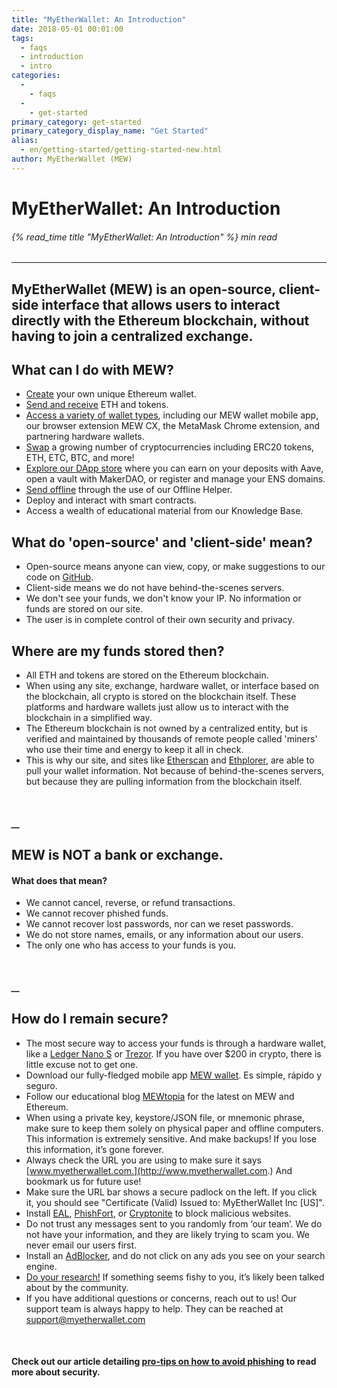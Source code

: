 ```yaml
---
title: "MyEtherWallet: An Introduction"
date: 2018-05-01 00:01:00
tags:
  - faqs
  - introduction
  - intro
categories:
  - 
    - faqs
  - 
    - get-started
primary_category: get-started
primary_category_display_name: "Get Started"
alias:
  - en/getting-started/getting-started-new.html
author: MyEtherWallet (MEW)
---
```


# **MyEtherWallet: An Introduction**

###### {% read_time title "MyEtherWallet: An Introduction" %} min read

* * *

## MyEtherWallet (MEW) is an open-source, client-side interface that allows users to interact directly with the Ethereum blockchain, without having to join a centralized exchange.

## **What can I do with MEW?**

-   [Create](/@@@@@@/getting-started/how-to-create-a-wallet/) your own unique Ethereum wallet.
-   [Send and receive](/@@@@@@/transactions/how-to-send-a-transaction/) ETH and tokens.
-   [Access a variety of wallet types](/@@@@@@/getting-started/how-to-access-your-wallet/), including our MEW wallet mobile app, our browser extension MEW CX, the MetaMask Chrome extension, and partnering hardware wallets.
-   [Swap](/@@@@@@/swap/swapping-via-kyber-bity-changelly/) a growing number of cryptocurrencies including ERC20 tokens, ETH, ETC, BTC, and more!
-   [Explore our DApp store](/@@@@@@/dapps/using_makerdao/) where you can earn on your deposits with Aave, open a vault with MakerDAO, or register and manage your ENS domains.
-   [Send offline](/@@@@@@/offline/using-mew-offline/) through the use of our Offline Helper.
-   Deploy and interact with smart contracts.
-   Access a wealth of educational material from our Knowledge Base.

## **What do 'open-source' and 'client-side' mean?**

-   Open-source means anyone can view, copy, or make suggestions to our code on [GitHub](https://github.com/MyEtherWallet).
-   Client-side means we do not have behind-the-scenes servers.
-   We don't see your funds, we don't know your IP. No information or funds are stored on our site.
-   The user is in complete control of their own security and privacy.

## **Where are my funds stored then?**

-   All ETH and tokens are stored on the Ethereum blockchain.
-   When using any site, exchange, hardware wallet, or interface based on the blockchain, all crypto is stored on the blockchain itself. These platforms and hardware wallets just allow us to interact with the blockchain in a simplified way.
-   The Ethereum blockchain is not owned by a centralized entity, but is verified and maintained by thousands of remote people called 'miners' who use their time and energy to keep it all in check.
-   This is why our site, and sites like [Etherscan](https://etherscan.io/) and [Ethplorer](https://ethplorer.io), are able to pull your wallet information. Not because of behind-the-scenes servers, but because they are pulling information from the blockchain itself.

<br>

##### \_\_

## **MEW is NOT a bank or exchange.**

#### **What does that mean?**

-   We cannot cancel, reverse, or refund transactions.
-   We cannot recover phished funds.
-   We cannot recover lost passwords, nor can we reset passwords.
-   We do not store names, emails, or any information about our users.
-   The only one who has access to your funds is you.

<br>

##### \_\_

## **How do I remain secure?**

-   The most secure way to access your funds is through a hardware wallet, like a [Ledger Nano S](https://www.ledger.com/?r=fa4b) or [Trezor](https://trezor.io/?offer_id=12&aff_id=2029). If you have over $200 in crypto, there is little excuse not to get one.
-   Download our fully-fledged mobile app [MEW wallet](https://www.mewwallet.com/). Es simple, rápido y seguro.
-   Follow our educational blog [MEWtopia](https://www.mewtopia.com/) for the latest on MEW and Ethereum.
-   When using a private key, keystore/JSON file, or mnemonic phrase, make sure to keep them solely on physical paper and offline computers. This information is extremely sensitive. And make backups! If you lose this information, it’s gone forever.
-   Always check the URL you are using to make sure it says [www.myetherwallet.com.](http://www.myetherwallet.com.) And bookmark us for future use!
-   Make sure the URL bar shows a secure padlock on the left. If you click it, you should see "Certificate (Valid) Issued to: MyEtherWallet Inc [US]".
-   Install [EAL](https://chrome.google.com/webstore/detail/etheraddresslookup/pdknmigbbbhmllnmgdfalmedcmcefdfn), [PhishFort](https://chrome.google.com/webstore/detail/phishfort-protect/bdiohckpogchppdldbckcdjlklanhkfc), or [Cryptonite](https://chrome.google.com/webstore/detail/cryptonite-by-metacert/keghdcpemohlojlglbiegihkljkgnige) to block malicious websites.
-   Do not trust any messages sent to you randomly from ‘our team’. We do not have your information, and they are likely trying to scam you. We never email our users first.
-   Install an [AdBlocker](https://chrome.google.com/webstore/detail/ublock-origin/cjpalhdlnbpafiamejdnhcphjbkeiagm?hl=en), and do not click on any ads you see on your search engine.
-   [Do your research!](http://google.com) If something seems fishy to you, it’s likely been talked about by the community.
-   If you have additional questions or concerns, reach out to us! Our support team is always happy to help. They can be reached at [support@myetherwallet.com](mailto:support@myetherwallet.com)

<br>

#### **Check out our article detailing [pro-tips on how to avoid phishing](/@@@@@@/security-and-privacy/pro-tips-how-to-avoid-phishing-scams/) to read more about security.**
